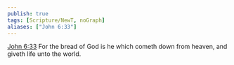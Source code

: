 ```yaml
---
publish: true
tags: [Scripture/NewT, noGraph]
aliases: ["John 6:33"]
---
```

[John 6:33](https://churchofjesuschrist.org/study/scriptures/nt/john/6?lang=eng&id=p33#p33) For the bread of God is he which cometh down from heaven, and giveth life unto the world.
